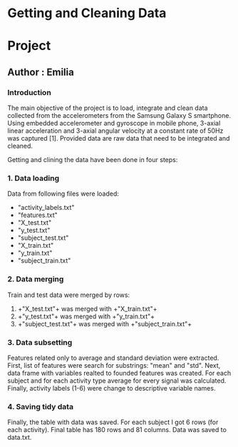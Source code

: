 Getting and Cleaning Data
=========================
# Project 
## Author : Emilia

### Introduction
The main objective of the project is to load, integrate and clean data collected from the accelerometers from the Samsung Galaxy S smartphone. Using embedded accelerometer and gyroscope in mobile phone,  3-axial linear acceleration and 3-axial angular velocity at a constant rate of 50Hz was captured [1]. Provided data are raw data that need to be integrated and cleaned.

Getting and clining the data have been done in four steps:
### 1. Data loading
Data from following files were loaded:
* "activity_labels.txt"
* "features.txt"
* "X_test.txt"
* "y_test.txt"
* "subject_test.txt"
* "X_train.txt"
* "y_train.txt"
* "subject_train.txt"

### 2. Data merging
Train and test data were merged by rows: 
1. +"X_test.txt"+ was merged with +"X_train.txt"+
2. +"y_test.txt"+ was merged with +"y_train.txt"+
3. +"subject_test.txt"+ was merged with +"subject_train.txt"+

### 3. Data subsetting
Features related only to average and standard deviation were extracted. First, list of features were search for substrings: "mean" and "std". Next, data frame with variables realted to founded features was created. For each subject and for each activity type average for every signal was calculated. Finally, activity labels (1-6) were change to descriptive variable names.

### 4. Saving tidy data
Finally, the table with data was saved. For each subject I got 6 rows (for each activity). Final table has 180 rows and 81 columns. Data was saved to data.txt.


 
